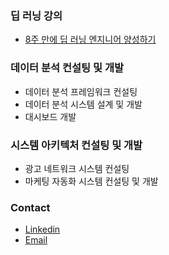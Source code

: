 ### 딥 러닝 강의
- [8주 만에 딥 러닝 엔지니어 양성하기](http://8wk-dl.dano.ai/)

### 데이터 분석 컨설팅 및 개발
- 데이터 분석 프레임워크 컨설팅
- 데이터 분석 시스템 설계 및 개발
- 대시보드 개발

### 시스템 아키텍처 컨설팅 및 개발
- 광고 네트워크 시스템 컨설팅
- 마케팅 자동화 시스템 컨설팅 및 개발

### Contact
- [Linkedin](https://www.linkedin.com/in/danolee/)
- [Email](mailto:dano@dano.ai)